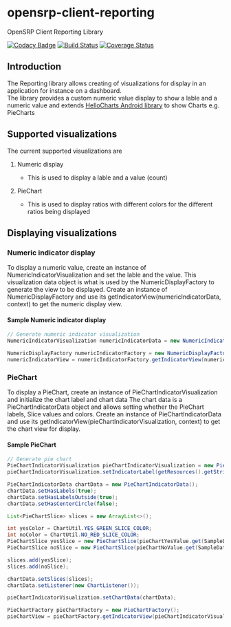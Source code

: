 # opensrp-client-reporting

OpenSRP Client Reporting Library

[![Codacy Badge](https://api.codacy.com/project/badge/Grade/27dcbf45e12941acae3daa3bd310de95)](https://app.codacy.com/app/allan-allay/opensrp-client-reporting?utm_source=github.com&utm_medium=referral&utm_content=OpenSRP/opensrp-client-reporting&utm_campaign=Badge_Grade_Dashboard)
[![Build Status](https://travis-ci.org/OpenSRP/opensrp-client-reporting.svg?branch=master)](https://travis-ci.org/OpenSRP/opensrp-client-reporting) [![Coverage Status](https://coveralls.io/repos/github/OpenSRP/opensrp-client-reporting/badge.svg?branch=master)](https://coveralls.io/github/OpenSRP/opensrp-client-reporting?branch=master)

## Introduction

The Reporting library allows creating of visualizations for display in an application for instance on a dashboard.  
The library provides a custom numeric value display to show a lable and a numeric value and extends [HelloCharts Android library](https://github.com/lecho/hellocharts-android)
to show Charts e.g. PieCharts

## Supported visualizations

The current supported visualizations are 

 1. Numeric display

     * This is used to display a lable and a value (count)

 2. PieChart

     * This is used to display ratios with different colors for the different ratios being displayed

## Displaying visualizations

### Numeric indicator display  

To display a numeric value, create an instance of NumericIndicatorVisualization and set the lable and the value. 
This visualization data object is what is used by the NumericDisplayFactory to generate the view to be displayed.
Create an instance of NumericDisplayFactory and use its getIndicatorView(numericIndicatorData, context) to get the numeric display view. 

#### Sample Numeric indicator display

```Java
// Generate numeric indicator visualization
NumericIndicatorVisualization numericIndicatorData = new NumericIndicatorVisualization(getResources().getString(R.string.total_under_5_count), numericIndicatorValue.get(SampleDataDBUtil.numericIndicatorKey).getCount());

NumericDisplayFactory numericIndicatorFactory = new NumericDisplayFactory();
numericIndicatorView = numericIndicatorFactory.getIndicatorView(numericIndicatorData, context);
```

### PieChart

To display a PieChart, create an instance of PieChartIndicatorVisualization and initialize the chart label and chart data
The chart data is a PieChartIndicatorData object and allows setting whether the PieChart labels, Slice values and colors. 
Create an instance of PieChartIndicatorData and use its getIndicatorView(pieChartIndicatorVisualization, context) to get the chart view for display.

#### Sample PieChart

```Java
// Generate pie chart
PieChartIndicatorVisualization pieChartIndicatorVisualization = new PieChartIndicatorVisualization();
pieChartIndicatorVisualization.setIndicatorLabel(getResources().getString(R.string.num_of_lieterate_children_0_60_label));

PieChartIndicatorData chartData = new PieChartIndicatorData();
chartData.setHasLabels(true);
chartData.setHasLabelsOutside(true);
chartData.setHasCenterCircle(false);

List<PieChartSlice> slices = new ArrayList<>();

int yesColor = ChartUtil.YES_GREEN_SLICE_COLOR;
int noColor = ChartUtil.NO_RED_SLICE_COLOR;
PieChartSlice yesSlice = new PieChartSlice(pieChartYesValue.get(SampleDataDBUtil.pieChartYesIndicatorKey).getCount(), yesColor);
PieChartSlice noSlice = new PieChartSlice(pieChartNoValue.get(SampleDataDBUtil.pieChartNoIndicatorKey).getCount(), noColor);

slices.add(yesSlice);
slices.add(noSlice);

chartData.setSlices(slices);
chartData.setListener(new ChartListener());

pieChartIndicatorVisualization.setChartData(chartData);

PieChartFactory pieChartFactory = new PieChartFactory();
pieChartView = pieChartFactory.getIndicatorView(pieChartIndicatorVisualization, getContext());
```